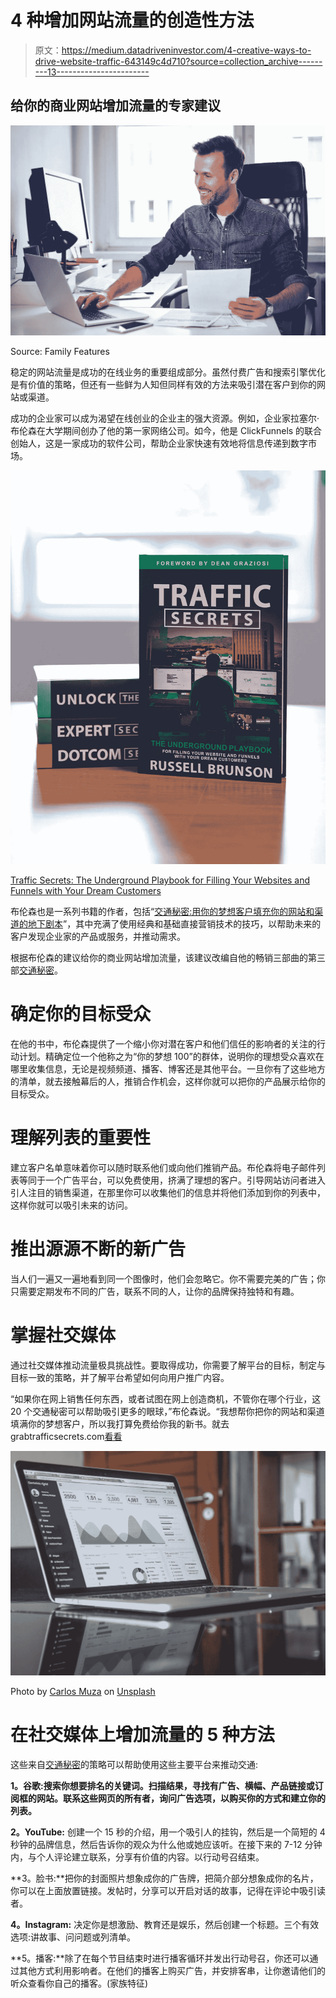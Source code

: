 # 4 种增加网站流量的创造性方法

> 原文：<https://medium.datadriveninvestor.com/4-creative-ways-to-drive-website-traffic-643149c4d710?source=collection_archive---------13----------------------->

## 给你的商业网站增加流量的专家建议

![](img/7aa4ef6db2461bfeba474dea5fe90042.png)

Source: Family Features

稳定的网站流量是成功的在线业务的重要组成部分。虽然付费广告和搜索引擎优化是有价值的策略，但还有一些鲜为人知但同样有效的方法来吸引潜在客户到你的网站或渠道。

成功的企业家可以成为渴望在线创业的企业主的强大资源。例如，企业家拉塞尔·布伦森在大学期间创办了他的第一家网络公司。如今，他是 ClickFunnels 的联合创始人，这是一家成功的软件公司，帮助企业家快速有效地将信息传递到数字市场。

![](img/63b39cd6b1f5fe1c8f2f4ca795e0ac26.png)

[Traffic Secrets: The Underground Playbook for Filling Your Websites and Funnels with Your Dream Customers](https://www.amazon.com/gp/product/1401957900/ref=as_li_tl?ie=UTF8&camp=1789&creative=9325&creativeASIN=1401957900&linkCode=as2&tag=ideapublishin-20&linkId=5991a77f54325a7b4c7d1b596fcdf2bd)

布伦森也是一系列书籍的作者，包括“[交通秘密:用你的梦想客户填充你的网站和渠道的地下剧本](https://www.amazon.com/gp/product/1401957900/ref=as_li_tl?ie=UTF8&camp=1789&creative=9325&creativeASIN=1401957900&linkCode=as2&tag=ideapublishin-20&linkId=5991a77f54325a7b4c7d1b596fcdf2bd)”，其中充满了使用经典和基础直接营销技术的技巧，以帮助未来的客户发现企业家的产品或服务，并推动需求。

根据布伦森的建议给你的商业网站增加流量，该建议改编自他的畅销三部曲的第三部[交通秘密](https://www.amazon.com/gp/product/1401957900/ref=as_li_tl?ie=UTF8&camp=1789&creative=9325&creativeASIN=1401957900&linkCode=as2&tag=ideapublishin-20&linkId=5991a77f54325a7b4c7d1b596fcdf2bd)。

# **确定你的目标受众**

在他的书中，布伦森提供了一个缩小你对潜在客户和他们信任的影响者的关注的行动计划。精确定位一个他称之为“你的梦想 100”的群体，说明你的理想受众喜欢在哪里收集信息，无论是视频频道、播客、博客还是其他平台。一旦你有了这些地方的清单，就去接触幕后的人，推销合作机会，这样你就可以把你的产品展示给你的目标受众。

# **理解列表的重要性**

建立客户名单意味着你可以随时联系他们或向他们推销产品。布伦森将电子邮件列表等同于一个广告平台，可以免费使用，挤满了理想的客户。引导网站访问者进入引人注目的销售渠道，在那里你可以收集他们的信息并将他们添加到你的列表中，这样你就可以吸引未来的访问。

# **推出源源不断的新广告**

当人们一遍又一遍地看到同一个图像时，他们会忽略它。你不需要完美的广告；你只需要定期发布不同的广告，联系不同的人，让你的品牌保持独特和有趣。

# **掌握社交媒体**

通过社交媒体推动流量极具挑战性。要取得成功，你需要了解平台的目标，制定与目标一致的策略，并了解平台希望如何向用户推广内容。

“如果你在网上销售任何东西，或者试图在网上创造商机，不管你在哪个行业，这 20 个交通秘密可以帮助吸引更多的眼球，”布伦森说。“我想帮你把你的网站和渠道填满你的梦想客户，所以我打算免费给你我的新书。就去 grabtrafficsecrets.com[看看](https://trafficsecrets.com/ts-free-book?cf_affiliate_id=513516&affiliate_id=513516&aff_sub=matrelease&utm_source=matrelease&utm_medium=print&utm_campaign=booklaunch&utm_term=MultiVu&utm_content=may2020)

![](img/2a58e6f041ffc6e037fae0cb62fdca6d.png)

Photo by [Carlos Muza](https://unsplash.com/@kmuza?utm_source=medium&utm_medium=referral) on [Unsplash](https://unsplash.com?utm_source=medium&utm_medium=referral)

# **在社交媒体上增加流量的 5 种方法**

这些来自[交通秘密](https://www.amazon.com/gp/product/1401957900/ref=as_li_tl?ie=UTF8&camp=1789&creative=9325&creativeASIN=1401957900&linkCode=as2&tag=ideapublishin-20&linkId=5991a77f54325a7b4c7d1b596fcdf2bd)的策略可以帮助使用这些主要平台来推动交通:

**1。谷歌:搜索你想要排名的关键词。扫描结果，寻找有广告、横幅、产品链接或订阅框的网站。联系这些网页的所有者，询问广告选项，以购买你的方式和建立你的列表。**

**2。YouTube:** 创建一个 15 秒的介绍，用一个吸引人的挂钩，然后是一个简短的 4 秒钟的品牌信息，然后告诉你的观众为什么他或她应该听。在接下来的 7-12 分钟内，与个人评论建立联系，分享有价值的内容。以行动号召结束。

**3。脸书:**把你的封面照片想象成你的广告牌，把简介部分想象成你的名片，你可以在上面放置链接。发帖时，分享可以开启对话的故事，记得在评论中吸引读者。

**4。Instagram:** 决定你是想激励、教育还是娱乐，然后创建一个标题。三个有效选项:讲故事、问问题或列清单。

**5。播客:**除了在每个节目结束时进行播客循环并发出行动号召，你还可以通过其他方式利用影响者。在他们的播客上购买广告，并安排客串，让你邀请他们的听众查看你自己的播客。(家族特征)